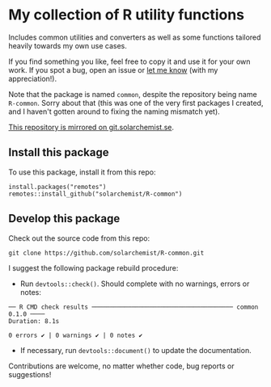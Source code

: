 # My collection of R utility functions

Includes common utilities and converters as well as some functions tailored
heavily towards my own use cases.

If you find something you like, feel free to copy it and use it for your own work.
If you spot a bug, open an issue or [let me know](https://solarchemist.se/contact)
(with my appreciation!).

Note that the package is named `common`, despite the repository being name `R-common`.
Sorry about that (this was one of the very first packages I created, and I haven't
gotten around to fixing the naming mismatch yet).

[This repository is mirrored on git.solarchemist.se](https://git.solarchemist.se/taha/R-common).


## Install this package

To use this package, install it from this repo:

```
install.packages("remotes")
remotes::install_github("solarchemist/R-common")
```


## Develop this package

Check out the source code from this repo:
```
git clone https://github.com/solarchemist/R-common.git
```

I suggest the following package rebuild procedure:

+ Run `devtools::check()`.
  Should complete with no warnings, errors or notes:
```
── R CMD check results ─────────────────────────────────────── common 0.1.0 ────
Duration: 8.1s

0 errors ✔ | 0 warnings ✔ | 0 notes ✔
```
+ If necessary, run `devtools::document()` to update the documentation.

Contributions are welcome, no matter whether code, bug reports or suggestions!
